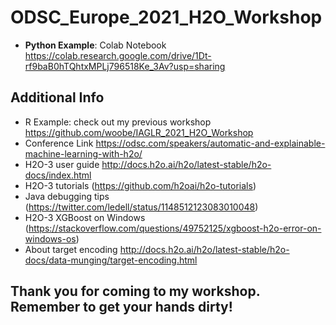 # ODSC_Europe_2021_H2O_Workshop

- **Python Example**: Colab Notebook https://colab.research.google.com/drive/1Dt-rf9baB0hTQhtxMPLj796518Ke_3Av?usp=sharing

## Additional Info

- R Example: check out my previous workshop https://github.com/woobe/IAGLR_2021_H2O_Workshop
- Conference Link https://odsc.com/speakers/automatic-and-explainable-machine-learning-with-h2o/
- H2O-3 user guide http://docs.h2o.ai/h2o/latest-stable/h2o-docs/index.html 
- H2O-3 tutorials (https://github.com/h2oai/h2o-tutorials)
- Java debugging tips (https://twitter.com/ledell/status/1148512123083010048)
- H2O-3 XGBoost on Windows (https://stackoverflow.com/questions/49752125/xgboost-h2o-error-on-windows-os)
- About target encoding http://docs.h2o.ai/h2o/latest-stable/h2o-docs/data-munging/target-encoding.html

## Thank you for coming to my workshop. Remember to get your hands dirty!
